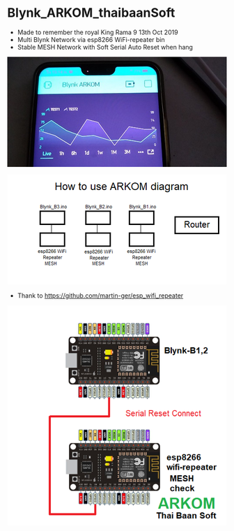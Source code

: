 # Blynk_ARKOM_thaibaanSoft
- Made to remember the royal King Rama 9 13th Oct 2019
- Multi Blynk Network via esp8266 WiFi-repeater bin 
- Stable MESH Network with Soft Serial Auto Reset when hang

![Arkom_Blynk](https://github.com/SmazControl/Blynk_ARKOM_thaibaanSoft/blob/master/ARKOM2.jpg?raw=true)

![Arkom_Plan](https://github.com/SmazControl/Blynk_ARKOM_thaibaanSoft/blob/master/ARKOM3.png?raw=true)

- Thank to https://github.com/martin-ger/esp_wifi_repeater

![Arkom_diagram](https://github.com/SmazControl/Blynk_ARKOM_thaibaanSoft/blob/master/ARKOM_thaibaanSoft.png?raw=true)
